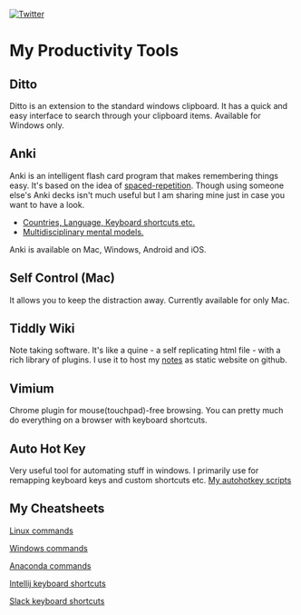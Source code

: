 [![Twitter](https://img.shields.io/twitter/follow/_anshulkhare?style=social)](https://twitter.com/_anshulkhare) 

# My Productivity Tools

## Ditto

Ditto is an extension to the standard windows clipboard. It has a quick and easy interface to search through your clipboard items. Available for Windows only.

## Anki 

Anki is an intelligent flash card program that makes remembering things easy. It's based on the idea of [spaced-repetition](https://ncase.me/remember/). Though using someone else's Anki decks isn't much useful but I am sharing mine just in case you want to have a look. 

* [Countries, Language, Keyboard shortcuts etc.](https://github.com/anshulkhare7/ankidecks)
* [Multidisciplinary mental models.](https://ankiweb.net/shared/info/1729819997)

Anki is available on Mac, Windows, Android and iOS.

## Self Control (Mac)

It allows you to keep the distraction away. Currently available for only Mac.

## Tiddly Wiki

Note taking software. It's like a quine - a self replicating html file - with a rich library of plugins. I use it to host my [notes](https://notes.anshulkhare.in/) as static website on github.

## Vimium

Chrome plugin for mouse(touchpad)-free browsing. You can pretty much do everything on a browser with keyboard shortcuts.

## Auto Hot Key

Very useful tool for automating stuff in windows. I primarily use for remapping keyboard keys and custom shortcuts etc. [My autohotkey scripts](https://github.com/anshulkhare7/productivitytools/blob/main/key-remapping.ahk)

## My Cheatsheets

[Linux commands](https://gist.github.com/anshulkhare7/b832b7f456823bcfd52596168e63e4f1)

[Windows commands](https://gist.github.com/anshulkhare7/59b89e9fad0e692ed7eaa256c37dda3d)

[Anaconda commands](https://gist.github.com/anshulkhare7/e160f0d8f00c0a103a4be986aa87855b)

[Intellij keyboard shortcuts](https://gist.github.com/anshulkhare7/e400765ac28746d0027cb6456c42119c)

[Slack keyboard shortcuts](https://gist.github.com/anshulkhare7/adc48a6dcf945bd6b26b3b7136227427)
